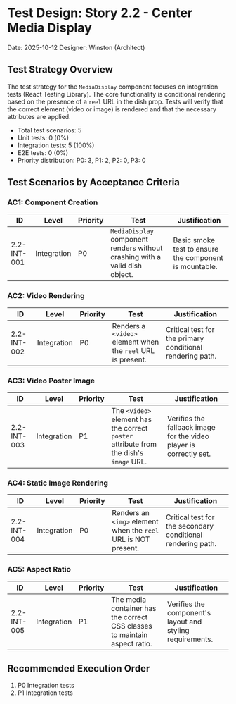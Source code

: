 # Test Design: Story 2.2 - Center Media Display

Date: 2025-10-12
Designer: Winston (Architect)

## Test Strategy Overview

The test strategy for the `MediaDisplay` component focuses on integration tests (React Testing Library). The core functionality is conditional rendering based on the presence of a `reel` URL in the dish prop. Tests will verify that the correct element (video or image) is rendered and that the necessary attributes are applied.

- Total test scenarios: 5
- Unit tests: 0 (0%)
- Integration tests: 5 (100%)
- E2E tests: 0 (0%)
- Priority distribution: P0: 3, P1: 2, P2: 0, P3: 0

## Test Scenarios by Acceptance Criteria

### AC1: Component Creation

| ID           | Level       | Priority | Test                                                                 | Justification                                                              |
| ------------ | ----------- | -------- | -------------------------------------------------------------------- | -------------------------------------------------------------------------- |
| 2.2-INT-001  | Integration | P0       | `MediaDisplay` component renders without crashing with a valid dish object. | Basic smoke test to ensure the component is mountable.                     |

### AC2: Video Rendering

| ID           | Level       | Priority | Test                                                                 | Justification                                                              |
| ------------ | ----------- | -------- | -------------------------------------------------------------------- | -------------------------------------------------------------------------- |
| 2.2-INT-002  | Integration | P0       | Renders a `<video>` element when the `reel` URL is present.          | Critical test for the primary conditional rendering path.                  |

### AC3: Video Poster Image

| ID           | Level       | Priority | Test                                                                 | Justification                                                              |
| ------------ | ----------- | -------- | -------------------------------------------------------------------- | -------------------------------------------------------------------------- |
| 2.2-INT-003  | Integration | P1       | The `<video>` element has the correct `poster` attribute from the dish's `image` URL. | Verifies the fallback image for the video player is correctly set.         |

### AC4: Static Image Rendering

| ID           | Level       | Priority | Test                                                                 | Justification                                                              |
| ------------ | ----------- | -------- | -------------------------------------------------------------------- | -------------------------------------------------------------------------- |
| 2.2-INT-004  | Integration | P0       | Renders an `<img>` element when the `reel` URL is NOT present.       | Critical test for the secondary conditional rendering path.                |

### AC5: Aspect Ratio

| ID           | Level       | Priority | Test                                                                 | Justification                                                              |
| ------------ | ----------- | -------- | -------------------------------------------------------------------- | -------------------------------------------------------------------------- |
| 2.2-INT-005  | Integration | P1       | The media container has the correct CSS classes to maintain aspect ratio. | Verifies the component's layout and styling requirements.                  |

## Recommended Execution Order

1.  P0 Integration tests
2.  P1 Integration tests
